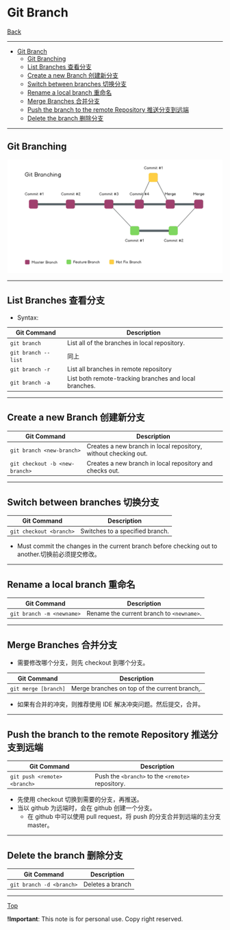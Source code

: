 # Git Branch

[Back](./index.md)

---

- [Git Branch](#git-branch)
  - [Git Branching](#git-branching)
  - [List Branches 查看分支](#list-branches-查看分支)
  - [Create a new Branch 创建新分支](#create-a-new-branch-创建新分支)
  - [Switch between branches 切换分支](#switch-between-branches-切换分支)
  - [Rename a local branch 重命名](#rename-a-local-branch-重命名)
  - [Merge Branches 合并分支](#merge-branches-合并分支)
  - [Push the branch to the remote Repository 推送分支到远端](#push-the-branch-to-the-remote-repository-推送分支到远端)
  - [Delete the branch 删除分支](#delete-the-branch-删除分支)

---

## Git Branching

![Git Branching](./pic/git_branching.png)

---

## List Branches 查看分支

- Syntax:

| Git Command         | Description                                            |
| ------------------- | ------------------------------------------------------ |
| `git branch`        | List all of the branches in local repository.          |
| `git branch --list` | 同上                                                   |
| `git branch -r`     | List all branches in remote repository                 |
| `git branch -a`     | List both remote-tracking branches and local branches. |

---

## Create a new Branch 创建新分支

| Git Command                     | Description                                                     |
| ------------------------------- | --------------------------------------------------------------- |
| `git branch <new-branch>`       | Creates a new branch in local repository, without checking out. |
| `git checkout -b <new-branch> ` | Creates a new branch in local repository and checks out.        |

---

## Switch between branches 切换分支

| Git Command             | Description                     |
| ----------------------- | ------------------------------- |
| `git checkout <branch>` | Switches to a specified branch. |

- Must commit the changes in the current branch before checking out to another.切换前必须提交修改。

---

## Rename a local branch 重命名

| Git Command               | Description                               |
| ------------------------- | ----------------------------------------- |
| `git branch -m <newname>` | Rename the current branch to `<newname>`. |

---

## Merge Branches 合并分支

- 需要修改哪个分支，则先 checkout 到哪个分支。

| Git Command          | Description                                   |
| -------------------- | --------------------------------------------- |
| `git merge [branch]` | Merge branches on top of the current branch,. |

- 如果有合并的冲突，则推荐使用 IDE 解决冲突问题。然后提交，合并。

---

## Push the branch to the remote Repository 推送分支到远端

| Git Command                  | Description                                       |
| ---------------------------- | ------------------------------------------------- |
| `git push <remote> <branch>` | Push the `<branch>` to the `<remote>` repository. |

- 先使用 checkout 切换到需要的分支，再推送。
- 当以 github 为远端时，会在 github 创建一个分支。
  - 在 github 中可以使用 pull request，将 push 的分支合并到远端的主分支 master。

---

## Delete the branch 删除分支

| Git Command              | Description      |
| ------------------------ | ---------------- |
| `git branch -d <branch>` | Deletes a branch |

---

[Top](#git-branch)

**!Important**: This note is for personal use. Copy right reserved.
